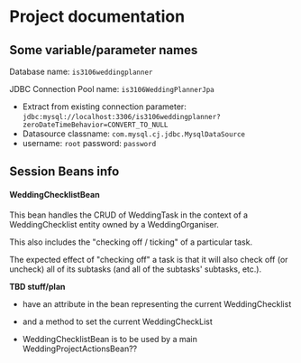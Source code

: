# Project documentation

## Some variable/parameter names

Database name: `is3106weddingplanner`

JDBC Connection Pool name: `is3106WeddingPlannerJpa`

- Extract from existing connection parameter: `jdbc:mysql://localhost:3306/is3106weddingplanner?zeroDateTimeBehavior=CONVERT_TO_NULL`
- Datasource classname: `com.mysql.cj.jdbc.MysqlDataSource`
- username: `root` password: `password`


## Session Beans info

#### WeddingChecklistBean

This bean handles the CRUD of WeddingTask in the context of a WeddingChecklist entity owned by a WeddingOrganiser.

This also includes the "checking off / ticking" of a particular task.

The expected effect of "checking off" a task is that it will also check off (or uncheck) all of its subtasks (and all of the subtasks' subtasks, etc.).

**TBD stuff/plan**

- have an attribute in the bean representing the current WeddingChecklist

- and a method to set the current WeddingCheckList

- WeddingChecklistBean is to be used by a main WeddingProjectActionsBean??
